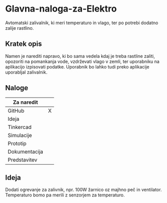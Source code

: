 # Glavna-naloga-za-Elektro
Avtomatski zalivalnik, ki meri temperaturo in vlago, ter po potrebi dodatno zalije rastlino.

## Kratek opis
Namen je narediti napravo, ki bo sama vedela kdaj je treba rastline zaliti, 
opozoriti na pomankanja vode, vzdrževati vlago v zemli,
ter uporabniku na aplikacijo izpisovati podatke.
Uporabnik bo lahko tudi preko aplikacije uporabljal zalivalnik.



## Naloge
|     Za naredit       |        |
|-------------------|:---------------|
|  GitHub        |    X          |
|  Ideja       |            | 
|  Tinkercad       |            |         
|  Simulacije    |             |         
|  Prototip       |            |    
|  Dokumentacija       |            |   
|  Predstavitev       |            |    

## Ideja

Dodati ogrevanje za zalivnik, npr. 100W žarnico oz majhno peč in ventilator. Temperaturo bomo pa merili z senzorjem za temperaturo.
